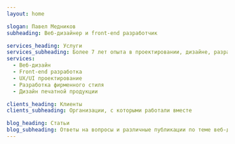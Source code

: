 ```yaml
---
layout: home

slogan: Павел Медников
subheading: Веб-дизайнер и front-end разработчик

services_heading: Услуги
services_subheading: Более 7 лет опыта в проектировании, дизайне, разработке веб-сайтов, мобильных приложений и много другого
services:
  - Веб-дизайн
  - Front-end разработка
  - UX/UI проектирование
  - Разработка фирменного стиля
  - Дизайн печатной продукции

clients_heading: Клиенты
clients_subheading: Организации, с которыми работали вместе

blog_heading: Статьи
blog_subheading: Ответы на вопросы и различные публикации по теме веб-дизайна
---
```


